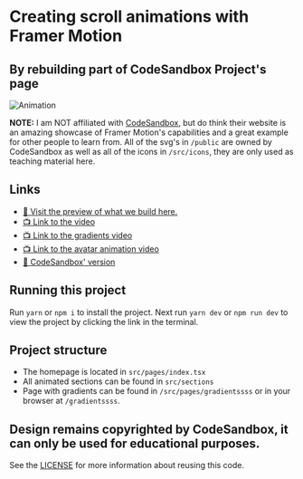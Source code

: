 # Creating scroll animations with Framer Motion
## By rebuilding part of CodeSandbox Project's page

![Animation](https://user-images.githubusercontent.com/2969573/222395347-49b53741-2d02-4580-adf0-2de437957ea5.gif)


**NOTE:** I am NOT affiliated with [CodeSandbox](https://projects.codesandbox.io/), but do think their website is an amazing showcase of Framer Motion's capabilities and a great example for other people to learn from. All of the svg's in `/public` are owned by CodeSandbox as well as all of the icons in `/src/icons`, they are only used as teaching material here.

## Links

- [🔗 Visit the preview of what we build here.](https://scroll-animations-with-framer-motion.vercel.app/)
- [📺 Link to the video](https://youtu.be/fmgh4QbpK_w)
- [📺 Link to the gradients video](https://youtu.be/u1s3uHQibAs)
- [📺 Link to the avatar animation video](https://youtu.be/a52V2l4c1jE)
- [🥡 CodeSandbox' version](https://projects.codesandbox.io/)

## Running this project

Run `yarn` or `npm i` to install the project. Next run `yarn dev` or `npm run dev` to view the project by clicking the link in the terminal.

## Project structure

- The homepage is located in `src/pages/index.tsx`
- All animated sections can be found in `src/sections`
- Page with gradients can be found in `/src/pages/gradientssss` or in your browser at `/gradientssss`.

## Design remains copyrighted by CodeSandbox, it can only be used for educational purposes.

See the [LICENSE](/LICENSE.md) for more information about reusing this code.